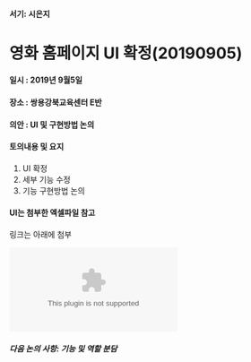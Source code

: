 #### 서기: 시은지
# 영화 홈페이지 UI 확정(20190905)

#### 일시 : 2019년 9월5일
#### 장소 : 쌍용강북교육센터 E반
#### 의안 : UI 및 구현방법 논의

#### 토의내용 및 요지
1. UI 확정
3. 세부 기능 수정 
2. 기능 구현방법 논의

#### UI는 첨부한 엑셀파일 참고
링크는 아래에 첨부

![UI](https://github.com/HR-Kim/SUNNYSIDE3/blob/master/DOC/UI.xlsx)

#### *다음 논의 사항: 기능 및 역할 분담*


